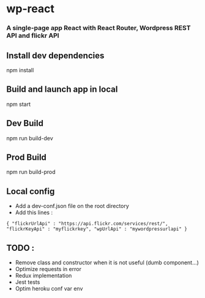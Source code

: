 # wp-react
### A single-page app React with React Router, Wordpress REST API and flickr API

## Install dev dependencies
npm install

## Build and launch app in local
npm start

## Dev Build
npm run build-dev

## Prod Build
npm run build-prod

## Local config
* Add a dev-conf.json file on the root directory
* Add this lines :

`{
    "flickrUrlApi" : "https://api.flickr.com/services/rest/",
    "flickrKeyApi" : "myflickrkey",
    "wpUrlApi" : "mywordpressurlapi"
}`

## TODO :
* Remove class and constructor when it is not useful (dumb component...)
* Optimize requests in error
* Redux implementation
* Jest tests
* Optim heroku conf var env
